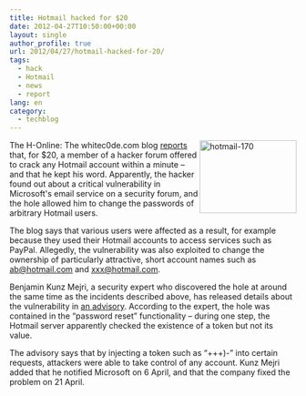 ```yaml
---
title: Hotmail hacked for $20
date: 2012-04-27T10:50:00+00:00
layout: single
author_profile: true
url: 2012/04/27/hotmail-hacked-for-20/
tags:
  - hack
  - Hotmail
  - news
  - report
lang: en
category: 
  - techblog
---
```

[<img title="hotmail-170" border="0" alt="hotmail-170" align="right" src="http://lh5.ggpht.com/-dSrekmxcvSs/T5pzBYeZjmI/AAAAAAAAFvM/pCqns4qh4gs/hotmail-170_thumb%25255B1%25255D.jpg?imgmax=800" width="170" height="128" />](http://lh3.ggpht.com/-FejudWx9FLQ/T5py_Qi7e_I/AAAAAAAAFvE/NuSUi7fgUiY/s1600-h/hotmail-170%25255B3%25255D.jpg)The H-Online: The whitec0de.com blog [reports](http://www.whitec0de.com/new-hotmail-exploit-can-get-any-hotmail-email-account-hacked-for-just-20/) that, for $20, a member of a hacker forum offered to crack any Hotmail account within a minute – and that he kept his word. Apparently, the hacker found out about a critical vulnerability in Microsoft's email service on a security forum, and the hole allowed him to change the passwords of arbitrary Hotmail users. 

The blog says that various users were affected as a result, for example because they used their Hotmail accounts to access services such as PayPal. Allegedly, the vulnerability was also exploited to change the ownership of particularly attractive, short account names such as ab@hotmail.com and xxx@hotmail.com. 

Benjamin Kunz Mejri, a security expert who discovered the hole at around the same time as the incidents described above, has released details about the vulnerability in [an advisory](http://www.vulnerability-lab.com/get_content.php?id=529). According to the expert, the hole was contained in the “password reset” functionality – during one step, the Hotmail server apparently checked the existence of a token but not its value. 

The advisory says that by injecting a token such as “+++)-” into certain requests, attackers were able to take control of any account. Kunz Mejri added that he notified Microsoft on 6 April, and that the company fixed the problem on 21 April.